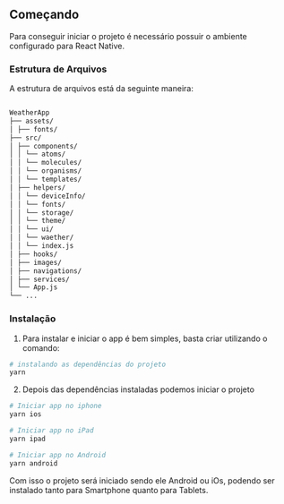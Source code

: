 ## Começando

Para conseguir iniciar o projeto é necessário possuir o ambiente configurado para React Native.

### Estrutura de Arquivos

A estrutura de arquivos está da seguinte maneira:

```bash

WeatherApp
├── assets/
│ ├── fonts/
├── src/
│ ├── components/
│ │ └── atoms/
│ │ └── molecules/
│ │ └── organisms/
│ │ └── templates/
│ ├── helpers/
│ │ └── deviceInfo/
│ │ └── fonts/
│ │ └── storage/
│ │ └── theme/
│ │ └── ui/
│ │ └── waether/
│ │ └── index.js
│ ├── hooks/
│ ├── images/
│ ├── navigations/
│ ├── services/
│ └── App.js
└── ...

```

### Instalação

1. Para instalar e iniciar o app é bem simples, basta criar utilizando o comando:

```sh
# instalando as dependências do projeto
yarn
```

2. Depois das dependências instaladas podemos iniciar o projeto

```sh
# Iniciar app no iphone
yarn ios

# Iniciar app no iPad
yarn ipad

# Iniciar app no Android
yarn android
```

Com isso o projeto será iniciado sendo ele Android ou iOs, podendo ser instalado tanto para Smartphone quanto para Tablets.

